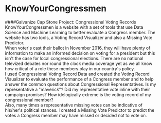 # KnowYourCongressmen 
####Galvanize Cap Stone Project: Congressional Voting Records <br />
KnowYourCongressmen is a website with a set of tools that use Data Science and Machine Learning to better evaluate a Congress member. The website has two tools, a Voting Record Visualizer and also a Missing Vote Predictor. <br /> 
When voter's cast their ballot in November 2016, they will have plenty of information to make an informed decision on voting for a president but this isn't the case for local congressional elections. There are no national televized debates nor round the clock media coverage yet as we all know how critical of a role these members play in our country's policy. <br />
I used Congressional Voting Record Data and created the Voting Record Visualizer to evaluate the performance of a Congress member and to help answer the common questions about Congressional Representatives. Is my representative a "maverick"? Did my representative vote inline with their campaign promises? How idelogically extreme is the voting record of my congressional member? <br />
Also, many times a representative missing votes can be indicative of his/her's political stances. I created a Missing Vote Predictor to predict the votes a Congress member may have missed or decided not to vote on. <br />

